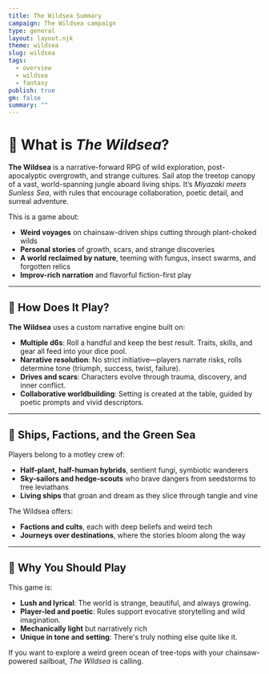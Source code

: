 ```yaml
---
title: The Wildsea Summary
campaign: The Wildsea campaign
type: general
layout: layout.njk
theme: wildsea
slug: wildsea
tags:
  - overview
  - wildsea
  - fantasy
publish: true
gm: false
summary: ""
---
```


# 🌿 What is *The Wildsea*?

**The Wildsea** is a narrative-forward RPG of wild exploration, post-apocalyptic overgrowth, and strange cultures. Sail atop the treetop canopy of a vast, world-spanning jungle aboard living ships. It’s *Miyazaki meets Sunless Sea*, with rules that encourage collaboration, poetic detail, and surreal adventure.

This is a game about:
- **Weird voyages** on chainsaw-driven ships cutting through plant-choked wilds
- **Personal stories** of growth, scars, and strange discoveries
- **A world reclaimed by nature**, teeming with fungus, insect swarms, and forgotten relics
- **Improv-rich narration** and flavorful fiction-first play

---

## 🎲 How Does It Play?

**The Wildsea** uses a custom narrative engine built on:
- **Multiple d6s**: Roll a handful and keep the best result. Traits, skills, and gear all feed into your dice pool.
- **Narrative resolution**: No strict initiative—players narrate risks, rolls determine tone (triumph, success, twist, failure).
- **Drives and scars**: Characters evolve through trauma, discovery, and inner conflict.
- **Collaborative worldbuilding**: Setting is created at the table, guided by poetic prompts and vivid descriptors.

---

## 🌱 Ships, Factions, and the Green Sea

Players belong to a motley crew of:
- **Half-plant, half-human hybrids**, sentient fungi, symbiotic wanderers
- **Sky-sailors and hedge-scouts** who brave dangers from seedstorms to tree leviathans
- **Living ships** that groan and dream as they slice through tangle and vine

The Wildsea offers:
- **Factions and cults**, each with deep beliefs and weird tech
- **Journeys over destinations**, where the stories bloom along the way

---

## 🍃 Why You Should Play

This game is:
- **Lush and lyrical**: The world is strange, beautiful, and always growing.
- **Player-led and poetic**: Rules support evocative storytelling and wild imagination.
- **Mechanically light** but narratively rich
- **Unique in tone and setting**: There's truly nothing else quite like it.

If you want to explore a weird green ocean of tree-tops with your chainsaw-powered sailboat, *The Wildsea* is calling.
